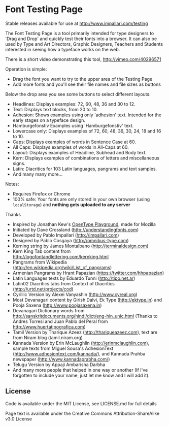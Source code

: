Font Testing Page
=================

Stable releases available for use at http://www.impallari.com/testing

The Font Testing Page is a tool primarily intended for type designers to 'Drag and Drop' and quickly test their fonts into a browser. It can also be used by Type and Art Directors, Graphic Designers, Teachers and Students interested in seeing how a typeface works on the web.

There is a short video demonstrating this tool, http://vimeo.com/40296571

Operation is simple:

- Drag the font you want to try to the upper area of the Testing Page
- Add more fonts and you'll see their file names and file sizes as buttons

Below the drop area you see some buttons to select different layouts:

- Headlines: Displays examples: 72, 60, 48, 36 and 30 to 12.
- Text: Displays text blocks, from 20 to 10.
- Adhesion: Shows examples using only 'adhesion' text. Intended for the early stages on a typeface design.
- Hamburgefonstiv Examples using 'Hamburgefonstiv' text.
- Lowercase only: Displays examples of 72, 60, 48, 36, 30, 24, 18 and 16 to 10.
- Caps: Displays examples of words in Sentence Case at 60.
- All Caps: Displays examples of words in All-Caps at 60.
- Layout: Displays examples of Headline, Subhead and Body text.
- Kern: Displays examples of combinations of letters and miscellaneous signs.
- Latin: Diacritics for 103 Latin languages, pangrams and text samples.
- And many many more...

Notes:

- Requires Firefox or Chrome
- 100% safe: Your fonts are only stored in your own browser (using `localStorage`) and **nothing gets uploaded to any server**

Thanks

- Inspired by Jonathan Kew's [OpenType Playground](http://people.mozilla.com/~jkew/opentype-feature-playground.html), made for Mozilla
- Initiated by Dave Crossland (http://understandingfonts.com)
- Developed by Pablo Impallari (http://impallari.com)
- Designed by Pablo Cosgaya (http://omnibus-type.com)
- Kerning string by James Montalbano (http://terminaldesign.com)
- Kern King Tab content from http://logofontandlettering.com/kernking.html
- Pangrams from Wikipedia (http://en.wikipedia.org/wiki/List_of_pangrams)
- Armenian Pangrams by Hrant Papazian (https://twitter.com/hhpapazian)
- Latin Languages texts by Eduardo Tunni (http://tipo.net.ar)
- Latin02 Diacritics tabs from Context of Diacritics (http://urtd.net/projects/cod)
- Cyrillic Version by Alexei Vanyashin (http://www.cyreal.org)
- Most Devanagari content by Girish Dalvi, Ek Type (http://ektype.in) and Pooja Saxena (http://www.poojasaxena.in)
- Devanagari Dictionary words from http://sanskritdocuments.org/hindi/dict/eng-hin_unic.html (Thanks to Andres Torresi and Juan Pablo del Peral from http://www.huertatipografica.com)
- Tamil Version by Tharique Azeez (http://thariqueazeez.com), text are from Niram blog (tamil.niram.org)
- Kannada Version by Erin McLaughlin (http://erinmclaughlin.com), sample texts from Miguel Sousa's AdhesionText (http://www.adhesiontext.com/kannada/), and Kannada Prahba newspaper (http://www.kannadaprabha.com/)
- Telugu Version by Appaji Ambarisha Darbha
- And many more people that helped in one way or another (If I've forgotten to include your name, just let me know and I will add it).

License
------------

Code is available under the MIT License, see LICENSE.md for full details

Page text is available under the Creative Commons Attribution-ShareAlike v3.0 License